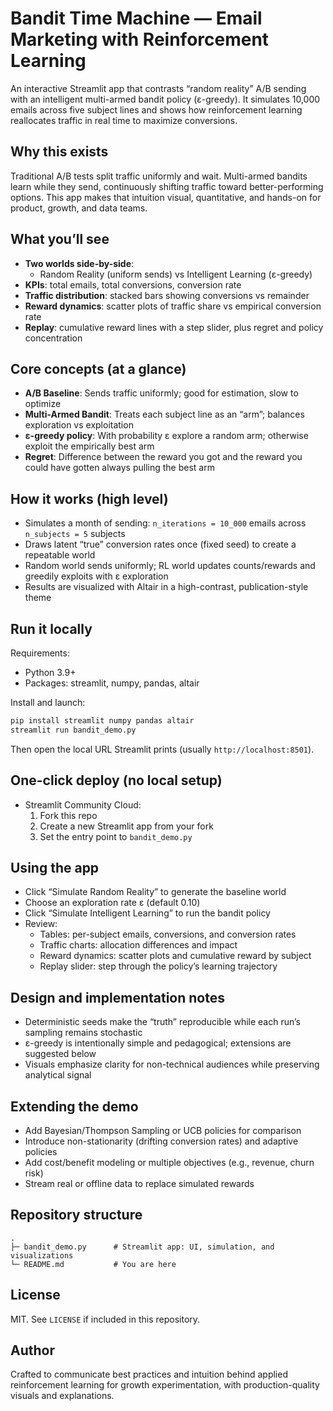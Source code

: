 # Bandit Time Machine — Email Marketing with Reinforcement Learning

An interactive Streamlit app that contrasts “random reality” A/B sending with an intelligent multi-armed bandit policy (ε-greedy). It simulates 10,000 emails across five subject lines and shows how reinforcement learning reallocates traffic in real time to maximize conversions.

## Why this exists
Traditional A/B tests split traffic uniformly and wait. Multi-armed bandits learn while they send, continuously shifting traffic toward better-performing options. This app makes that intuition visual, quantitative, and hands-on for product, growth, and data teams.

## What you’ll see
- **Two worlds side-by-side**:
  - Random Reality (uniform sends) vs Intelligent Learning (ε-greedy)
- **KPIs**: total emails, total conversions, conversion rate
- **Traffic distribution**: stacked bars showing conversions vs remainder
- **Reward dynamics**: scatter plots of traffic share vs empirical conversion rate
- **Replay**: cumulative reward lines with a step slider, plus regret and policy concentration

## Core concepts (at a glance)
- **A/B Baseline**: Sends traffic uniformly; good for estimation, slow to optimize
- **Multi-Armed Bandit**: Treats each subject line as an “arm”; balances exploration vs exploitation
- **ε-greedy policy**: With probability ε explore a random arm; otherwise exploit the empirically best arm
- **Regret**: Difference between the reward you got and the reward you could have gotten always pulling the best arm

## How it works (high level)
- Simulates a month of sending: `n_iterations = 10_000` emails across `n_subjects = 5` subjects
- Draws latent “true” conversion rates once (fixed seed) to create a repeatable world
- Random world sends uniformly; RL world updates counts/rewards and greedily exploits with ε exploration
- Results are visualized with Altair in a high-contrast, publication-style theme

## Run it locally
Requirements:
- Python 3.9+
- Packages: streamlit, numpy, pandas, altair

Install and launch:
```bash
pip install streamlit numpy pandas altair
streamlit run bandit_demo.py
```
Then open the local URL Streamlit prints (usually `http://localhost:8501`).

## One-click deploy (no local setup)
- Streamlit Community Cloud:
  1. Fork this repo
  2. Create a new Streamlit app from your fork
  3. Set the entry point to `bandit_demo.py`

## Using the app
- Click “Simulate Random Reality” to generate the baseline world
- Choose an exploration rate ε (default 0.10)
- Click “Simulate Intelligent Learning” to run the bandit policy
- Review:
  - Tables: per-subject emails, conversions, and conversion rates
  - Traffic charts: allocation differences and impact
  - Reward dynamics: scatter plots and cumulative reward by subject
  - Replay slider: step through the policy’s learning trajectory

## Design and implementation notes
- Deterministic seeds make the “truth” reproducible while each run’s sampling remains stochastic
- ε-greedy is intentionally simple and pedagogical; extensions are suggested below
- Visuals emphasize clarity for non-technical audiences while preserving analytical signal

## Extending the demo
- Add Bayesian/Thompson Sampling or UCB policies for comparison
- Introduce non-stationarity (drifting conversion rates) and adaptive policies
- Add cost/benefit modeling or multiple objectives (e.g., revenue, churn risk)
- Stream real or offline data to replace simulated rewards

## Repository structure
```
.
├─ bandit_demo.py      # Streamlit app: UI, simulation, and visualizations
└─ README.md           # You are here
```

## License
MIT. See `LICENSE` if included in this repository.

## Author
Crafted to communicate best practices and intuition behind applied reinforcement learning for growth experimentation, with production-quality visuals and explanations.
